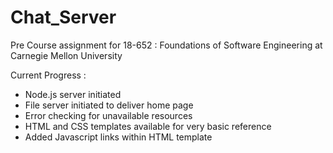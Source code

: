 # Chat_Server
Pre Course assignment for 18-652 : Foundations of Software Engineering at Carnegie Mellon University

Current Progress :
- Node.js server initiated
- File server initiated to deliver home page
- Error checking for unavailable resources
- HTML and CSS templates available for very basic reference
- Added Javascript links within HTML template
